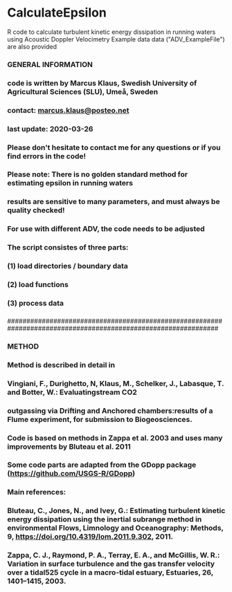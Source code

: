 # CalculateEpsilon
R code to calculate turbulent kinetic energy dissipation in running waters using Acoustic Doppler Velocimetry
Example data data ("ADV_ExampleFile") are also provided

### GENERAL INFORMATION
### code is written by Marcus Klaus, Swedish University of Agricultural Sciences (SLU), Umeå, Sweden
### contact: marcus.klaus@posteo.net
### last update: 2020-03-26
### 
### Please don't hesitate to contact me for any questions or if you find errors in the code!
###
### Please note: There is no golden standard method for estimating epsilon in running waters
### results are sensitive to many parameters, and must always be quality checked!
### 
### For use with different ADV, the code needs to be adjusted
###
### The script consistes of three parts: 
### (1) load directories / boundary data
### (2) load functions
### (3) process data
###
###############################################################################################################
### METHOD
### Method is described in detail in 
### Vingiani, F., Durighetto, N, Klaus, M., Schelker, J., Labasque, T. and Botter, W.: Evaluatingstream CO2 
### outgassing via Drifting and Anchored chambers:results of a Flume experiment, for submission to Biogeosciences.
###  
### Code is based on methods in Zappa et al. 2003 and uses many improvements by Bluteau et al. 2011
### Some code parts are adapted from the GDopp package (https://github.com/USGS-R/GDopp)
###
### Main references:
###
### Bluteau, C., Jones, N., and Ivey, G.: Estimating turbulent kinetic energy dissipation using the inertial subrange method in environmental Flows, Limnology and Oceanography: Methods, 9, https://doi.org/10.4319/lom.2011.9.302, 2011.
###
### Zappa, C. J., Raymond, P. A., Terray, E. A., and McGillis, W. R.: Variation in surface turbulence and the gas transfer velocity over a tidal525 cycle in a macro-tidal estuary, Estuaries, 26, 1401–1415, 2003.
###

